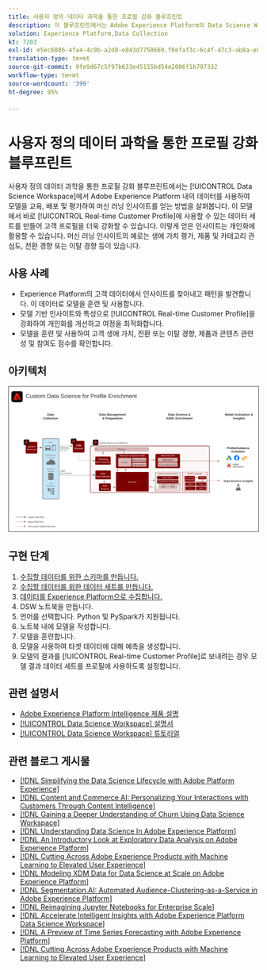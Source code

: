 ```yaml
---
title: 사용자 정의 데이터 과학을 통한 프로필 강화 블루프린트
description: 이 블루프린트에서는 Adobe Experience Platform의 Data Science Workspace에서 Experience Platform 내 데이터를 사용해 머신 러닝 인사이트를 제공할 수 있는 모델을 훈련, 배포 및 사용하는 방법을 보여 줍니다.
solution: Experience Platform,Data Collection
kt: 7203
exl-id: e5ec6886-4fa4-4c9b-a2d8-e843d7758669,f0efaf3c-6c4f-47c3-ab8a-e8e146dd071c
translation-type: tm+mt
source-git-commit: 9fe9d67c5f97b633e45155bd54e2006f1b797332
workflow-type: tm+mt
source-wordcount: '399'
ht-degree: 95%

---
```


# 사용자 정의 데이터 과학을 통한 프로필 강화 블루프린트

사용자 정의 데이터 과학을 통한 프로필 강화 블루프린트에서는 [!UICONTROL Data Science Workspace]에서 Adobe Experience Platform 내의 데이터를 사용하여 모델을 교육, 배포 및 평가하여 머신 러닝 인사이트를 얻는 방법을 살펴봅니다. 이 모델에서 바로 [!UICONTROL Real-time Customer Profile]에 사용할 수 있는 데이터 세트를 만들어 고객 프로필을 더욱 강화할 수 있습니다. 이렇게 얻은 인사이트는 개인화에 활용할 수 있습니다. 머신 러닝 인사이트의 예로는 생애 가치 평가, 제품 및 카테고리 관심도, 전환 경향 또는 이탈 경향 등이 있습니다.

## 사용 사례

* Experience Platform의 고객 데이터에서 인사이트를 찾아내고 패턴을 발견합니다. 이 데이터로 모델을 훈련 및 사용합니다.
* 모델 기반 인사이트와 특성으로 [!UICONTROL Real-time Customer Profile]을 강화하여 개인화를 개선하고 여정을 최적화합니다.
* 모델을 훈련 및 사용하여 고객 생애 가치, 전환 또는 이탈 경향, 제품과 콘텐츠 관련성 및 참여도 점수를 확인합니다.

## 아키텍처

<img src="assets/data_science.svg" alt="사용자 정의 데이터 과학을 통한 프로필 강화 블루프린트용 참조 아키텍처" style="border:1px solid #4a4a4a" />

## 구현 단계

1. [수집할 데이터를 위한 스키마를 만듭니다.](https://experienceleague.adobe.com/docs/platform-learn/tutorials/schemas/create-a-schema.html)
1. [수집할 데이터를 위한 데이터 세트를 만듭니다.](https://experienceleague.adobe.com/docs/platform-learn/tutorials/data-ingestion/create-datasets-and-ingest-data.html)
1. [데이터를 Experience Platform으로 수집합니다.](https://experienceleague.adobe.com/?recommended=ExperiencePlatform-D-1-2020.1.dataingestion)
1. DSW 노트북을 만듭니다.
1. 언어를 선택합니다. Python 및 PySpark가 지원됩니다.
1. 노트북 내에 모델을 작성합니다.
1. 모델을 훈련합니다.
1. 모델을 사용하여 타겟 데이터에 대해 예측을 생성합니다.
1. 모델의 결과를 [!UICONTROL Real-time Customer Profile]로 보내려는 경우 모델 결과 데이터 세트를 프로필에 사용하도록 설정합니다.

## 관련 설명서

* [Adobe Experience Platform Intelligence 제품 설명](https://helpx.adobe.com/kr/legal/product-descriptions/adobe-experience-platform-intelligence---product-description.html)
* [[!UICONTROL Data Science Workspace] 설명서](https://experienceleague.adobe.com/docs/experience-platform/data-science-workspace/home.html?lang=ko)
* [[!UICONTROL Data Science Workspace] 튜토리얼](https://experienceleague.adobe.com/docs/platform-learn/tutorials/data-science-workspace/understanding-data-science-workspace.html?lang=ko)

## 관련 블로그 게시물

* [[!DNL Simplifying the Data Science Lifecycle with Adobe Platform Experience]](https://medium.com/adobetech/simplifying-the-data-science-lifecycle-with-adobe-platform-experience-8ea4f056d82f)
* [[!DNL Content and Commerce AI: Personalizing Your Interactions with Customers Through Content Intelligence]](https://medium.com/adobetech/content-and-commerce-ai-personalizing-your-interactions-with-customers-through-content-intelligence-dc182601deab)
* [[!DNL Gaining a Deeper Understanding of Churn Using Data Science Workspace]](https://medium.com/adobetech/gaining-a-deeper-understanding-of-churn-using-data-science-workspace-18a2190e0cf3)
* [[!DNL Understanding Data Science In Adobe Experience Platform]](https://medium.com/adobetech/understanding-data-science-in-adobe-experience-platform-5bce5a17b42)
* [[!DNL An Introductory Look at Exploratory Data Analysis on Adobe Experience Platform]](https://medium.com/adobetech/an-introductory-look-at-exploratory-data-analysis-on-adobe-experience-platform-1bfce7501d9a)
* [[!DNL Cutting Across Adobe Experience Products with Machine Learning to Elevated User Experience]](https://medium.com/adobetech/cutting-across-adobe-experience-products-with-machine-learning-to-elevated-user-experience-7c85000510d1)
* [[!DNL Modeling XDM Data for Data Science at Scale on Adobe Experience Platform]](https://medium.com/adobetech/modeling-xdm-data-for-data-science-at-scale-on-adobe-experience-platform-222bb2a6dbf7)
* [[!DNL Segmentation.AI: Automated Audience-Clustering-as-a-Service in Adobe Experience Platform]](https://medium.com/adobetech/segmentation-ai-automated-audience-clustering-as-a-service-in-adobe-experience-platform-261f4099462c)
* [[!DNL Reimagining Jupyter Notebooks for Enterprise Scale]](https://medium.com/adobetech/reimagining-jupyter-notebooks-for-enterprise-scale-8bc6340d504a)
* [[!DNL Accelerate Intelligent Insights with Adobe Experience Platform Data Science Workspace]](https://medium.com/adobetech/accelerate-intelligent-insights-with-adobe-experience-platform-data-science-workspace-89538bacbbea)
* [[!DNL A Preview of Time Series Forecasting with Adobe Experience Platform]](https://medium.com/adobetech/preview-of-time-series-forecasting-with-adobe-experience-platform-38a2fc778e89)
* [[!DNL Cutting Across Adobe Experience Products with Machine Learning to Elevated User Experience]](https://medium.com/adobetech/cutting-across-adobe-experience-products-with-machine-learning-to-elevated-user-experience-7c85000510d1)
